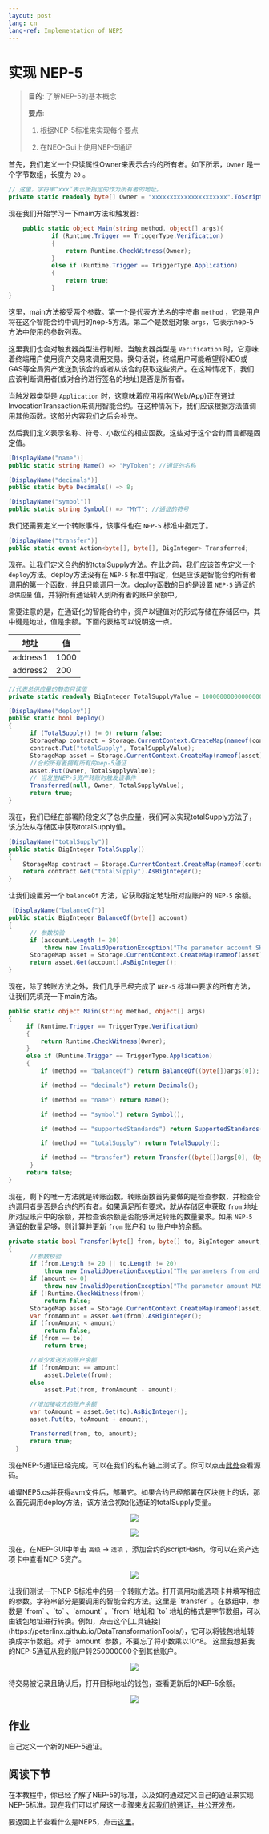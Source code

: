 ```yaml
---
layout: post
lang: cn
lang-ref: Implementation_of_NEP5
---
```


# 实现 NEP-5


>
> **目的**:  了解NEP-5的基本概念
>
> **要点**:
>
> 1. 根据NEP-5标准来实现每个要点
>
> 2. 在NEO-Gui上使用NEP-5通证
>

首先，我们定义一个只读属性Owner来表示合约的所有者。如下所示，`Owner` 是一个字节数组，长度为 `20` 。

```csharp
// 这里，字符串“xxx”表示所指定的作为所有者的地址。
private static readonly byte[] Owner = "xxxxxxxxxxxxxxxxxxxxx".ToScriptHash(); //所有者地址
```

现在我们开始学习一下main方法和触发器:

```csharp
    public static object Main(string method, object[] args){
            if (Runtime.Trigger == TriggerType.Verification)
            {
                return Runtime.CheckWitness(Owner);
            }
            else if (Runtime.Trigger == TriggerType.Application)
            {
	            return true;
            }
}
```
这里，main方法接受两个参数。第一个是代表方法名的字符串 `method` ，它是用户将在这个智能合约中调用的nep-5方法。第二个是数组对象 `args`，它表示nep-5方法中使用的参数列表。

这里我们也会对触发器类型进行判断。当触发器类型是 `Verification` 时，它意味着终端用户使用资产交易来调用交易。换句话说，终端用户可能希望将NEO或GAS等全局资产发送到该合约或者从该合约获取这些资产。在这种情况下，我们应该判断调用者(或对合约进行签名的地址)是否是所有者。

当触发器类型是 `Application` 时，这意味着应用程序(Web/App)正在通过InvocationTransaction来调用智能合约。在这种情况下，我们应该根据方法值调用其他函数。这部分内容我们之后会补充。

然后我们定义表示名称、符号、小数位的相应函数，这些对于这个合约而言都是固定值。

```csharp
[DisplayName("name")]
public static string Name() => "MyToken"; //通证的名称
```

```csharp
[DisplayName("decimals")]
public static byte Decimals() => 8;
```

```csharp
[DisplayName("symbol")]
public static string Symbol() => "MYT"; //通证的符号
```

我们还需要定义一个转账事件，该事件也在 `NEP-5` 标准中指定了。

```csharp
[DisplayName("transfer")]
public static event Action<byte[], byte[], BigInteger> Transferred;
```

现在。让我们定义合约的的totalSupply方法。在此之前，我们应该首先定义一个 `deploy`方法。deploy方法没有在 `NEP-5` 标准中指定，但是应该是智能合约所有者调用的第一个函数，并且只能调用一次。deploy函数的目的是设置 `NEP-5` 通证的 `总供应量` 值，并将所有通证转入到所有者的账户余额中。

需要注意的是，在通证化的智能合约中，资产以键值对的形式存储在存储区中，其中键是地址，值是余额。下面的表格可以说明这一点。

| 地址 |   值 |
|--|--|
| address1 | 1000 |
| address2 | 200 |

```csharp
//代表总供应量的静态只读值
private static readonly BigInteger TotalSupplyValue = 10000000000000000;
```

```csharp
[DisplayName("deploy")]
public static bool Deploy()
{
      if (TotalSupply() != 0) return false;
      StorageMap contract = Storage.CurrentContext.CreateMap(nameof(contract));
      contract.Put("totalSupply", TotalSupplyValue);
      StorageMap asset = Storage.CurrentContext.CreateMap(nameof(asset));
      //合约所有者拥有所有的nep-5通证
      asset.Put(Owner, TotalSupplyValue);
      // 当发生NEP-5资产转账时触发该事件
      Transferred(null, Owner, TotalSupplyValue);
      return true;
}
```

现在，我们已经在部署阶段定义了总供应量，我们可以实现totalSupply方法了，该方法从存储区中获取totalSupply值。


```csharp
[DisplayName("totalSupply")]
public static BigInteger TotalSupply()
{
    StorageMap contract = Storage.CurrentContext.CreateMap(nameof(contract));
    return contract.Get("totalSupply").AsBigInteger();
}
```

让我们设置另一个 `balanceOf` 方法，它获取指定地址所对应账户的 `NEP-5` 余额。


```csharp
 [DisplayName("balanceOf")]
public static BigInteger BalanceOf(byte[] account)
{
	  // 参数校验
      if (account.Length != 20)
          throw new InvalidOperationException("The parameter account SHOULD be 20-byte addresses.");
      StorageMap asset = Storage.CurrentContext.CreateMap(nameof(asset));
      return asset.Get(account).AsBigInteger();
}
```

现在，除了转账方法之外，我们几乎已经完成了 `NEP-5` 标准中要求的所有方法，让我们先填充一下main方法。

```csharp
public static object Main(string method, object[] args)
{
     if (Runtime.Trigger == TriggerType.Verification)
     {
         return Runtime.CheckWitness(Owner);
     }
     else if (Runtime.Trigger == TriggerType.Application)
     {
	     if (method == "balanceOf") return BalanceOf((byte[])args[0]);

	     if (method == "decimals") return Decimals();

	     if (method == "name") return Name();

	     if (method == "symbol") return Symbol();

	     if (method == "supportedStandards") return SupportedStandards();

	     if (method == "totalSupply") return TotalSupply();

	     if (method == "transfer") return Transfer((byte[])args[0], (byte[])args[1], (BigInteger)args[2]);
	  }
	 return false;
}
```

现在，剩下的唯一方法就是转账函数。转账函数首先要做的是检查参数，并检查合约调用者是否是合约的所有者。如果满足所有要求，就从存储区中获取 `from` 地址所对应账户中的余额，并检查该余额是否能够满足转账的数量要求。如果 `NEP-5` 通证的数量足够，则计算并更新 `from` 账户和 `to` 账户中的余额。

```csharp
private static bool Transfer(byte[] from, byte[] to, BigInteger amount, byte[] callscript)
{
      //参数校验
      if (from.Length != 20 || to.Length != 20)
          throw new InvalidOperationException("The parameters from and to SHOULD be 20-byte addresses.");
      if (amount <= 0)
          throw new InvalidOperationException("The parameter amount MUST be greater than 0.");
      if (!Runtime.CheckWitness(from))
          return false;
      StorageMap asset = Storage.CurrentContext.CreateMap(nameof(asset));
      var fromAmount = asset.Get(from).AsBigInteger();
      if (fromAmount < amount)
          return false;
      if (from == to)
          return true;

      //减少发送方的账户余额
      if (fromAmount == amount)
          asset.Delete(from);
      else
          asset.Put(from, fromAmount - amount);

      //增加接收方的账户余额
      var toAmount = asset.Get(to).AsBigInteger();
      asset.Put(to, toAmount + amount);

      Transferred(from, to, amount);
      return true;
  }
```

现在NEP-5通证已经完成，可以在我们的私有链上测试了。你可以点击[此处](https://github.com/neo-ngd/NEO-Tutorial/blob/steven/smartContract/sourceCode/NEP5.cs)查看源码。

编译NEP5.cs并获得avm文件后，部署它。如果合约已经部署在区块链上的话，那么首先调用deploy方法，该方法会初始化通证的totalSupply变量。

<p align="center">
	<img src="imgs/20190222-153331.png">
</p>
<p align="center">
	<img src="imgs/20190222-1https://peterlinx.github.io/DataTransformationTools/53712.png">
</p>

现在，在NEP-GUI中单击 `高级` -> `选项` ，添加合约的scriptHash，你可以在资产选项卡中查看NEP-5资产。

<p align="center">
	<img src="imgs/20190222-153941.png"/>
</p>
让我们测试一下NEP-5标准中的另一个转账方法。打开调用功能选项卡并填写相应的参数。字符串部分是要调用的智能合约方法。这里是 `transfer` 。在数组中，参数是 `from` 、`to` 、`amount` 。`from` 地址和 `to` 地址的格式是字节数组，可以由钱包地址进行转换。例如，点击这个[工具链接](https://peterlinx.github.io/DataTransformationTools/)，它可以将钱包地址转换成字节数组。对于 `amount` 参数，不要忘了将小数乘以10^8。
这里我想把我的NEP-5通证从我的账户转250000000个到其他账户。

<p align="center">
	<img src="imgs/20190222-155235.png"/>
</p>

待交易被记录且确认后，打开目标地址的钱包，查看更新后的NEP-5余额。

<p align="center">
	<img src="imgs/20190222-155608.png">
</p>

## 作业

自己定义一个新的NEP-5通证。

## 阅读下节

在本教程中，你已经了解了NEP-5的标准，以及如何通过定义自己的通证来实现NEP-5标准。现在我们可以扩展这一步骤来[发起我们的通证，并公开发布](Give_an_ITO.md)。

要返回上节查看什么是NEP5，点击[这里](What_is_nep5.md)。

